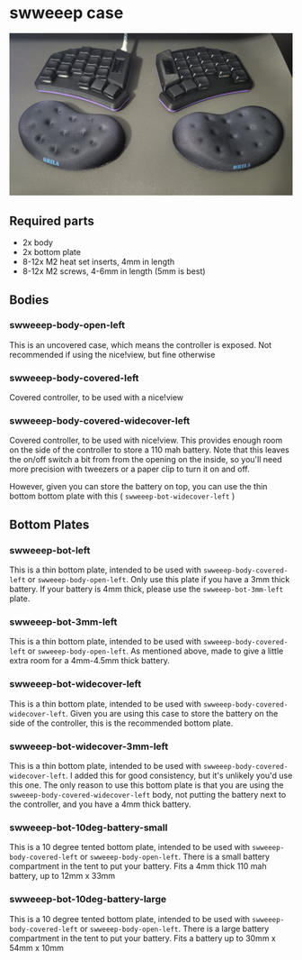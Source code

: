 # swweeep case

![swweeep-case-covered-01.jpg](images/swweeep-case-covered-01.jpg)

## Required parts

* 2x body
* 2x bottom plate
* 8-12x M2 heat set inserts, 4mm in length
* 8-12x M2 screws, 4-6mm in length (5mm is best)

## Bodies

### swweeep-body-open-left

This is an uncovered case, which means the controller is exposed. Not recommended if using the nice!view, but fine otherwise

### swweeep-body-covered-left

Covered controller, to be used with a nice!view

### swweeep-body-covered-widecover-left

Covered controller, to be used with nice!view. This provides enough room on the side of the controller to store a 110 mah battery. Note that this leaves the on/off switch a bit from from the opening on the inside, so you'll need more precision with tweezers or a paper clip to turn it on and off.

However, given you can store the battery on top, you can use the thin bottom bottom plate with this ( `swweeep-bot-widecover-left` )

## Bottom Plates

### swweeep-bot-left

This is a thin bottom plate, intended to be used with `swweeep-body-covered-left` or `swweeep-body-open-left`. Only use this plate if you have a 3mm thick battery. If your battery is 4mm thick, please use the `swweeep-bot-3mm-left` plate.

### swweeep-bot-3mm-left

This is a thin bottom plate, intended to be used with `swweeep-body-covered-left` or `swweeep-body-open-left`. As mentioned above, made to give a little extra room for a 4mm-4.5mm thick battery.

### swweeep-bot-widecover-left

This is a thin bottom plate, intended to be used with `swweeep-body-covered-widecover-left`. Given you are using this case to store the battery on the side of the controller, this is the recommended bottom plate.

### swweeep-bot-widecover-3mm-left

This is a thin bottom plate, intended to be used with `swweeep-body-covered-widecover-left`. I added this for good consistency, but it's unlikely you'd use this one. The only reason to use this bottom plate is that you are using the `swweeep-body-covered-widecover-left` body, not putting the battery next to the controller, and you have a 4mm thick battery.

### swweeep-bot-10deg-battery-small

This is a 10 degree tented bottom plate, intended to be used with `swweeep-body-covered-left` or `swweeep-body-open-left`. There is a small battery compartment in the tent to put your battery. Fits a 4mm thick 110 mah battery, up to 12mm x 33mm

### swweeep-bot-10deg-battery-large

This is a 10 degree tented bottom plate, intended to be used with `swweeep-body-covered-left` or `swweeep-body-open-left`. There is a large battery compartment in the tent to put your battery. Fits a battery up to 30mm x 54mm x 10mm

